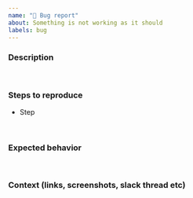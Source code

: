 ```yaml
---
name: "🐞 Bug report"
about: Something is not working as it should
labels: bug
---
```


### Description

<br />

### Steps to reproduce
*  Step

<br />

### Expected behavior

<br />

### Context (links, screenshots, slack thread etc)


